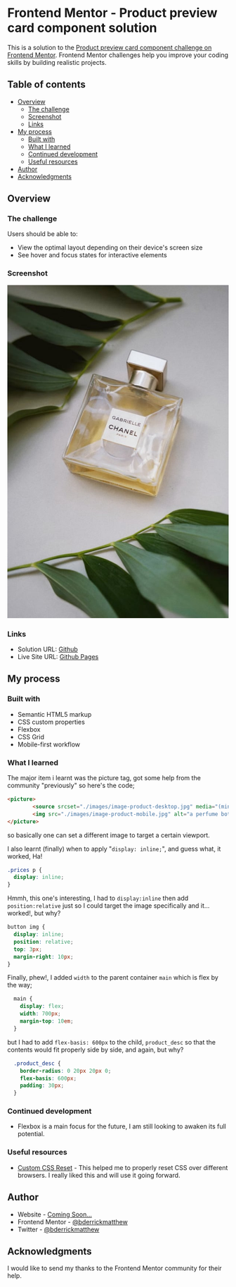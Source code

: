 # Frontend Mentor - Product preview card component solution

This is a solution to the [Product preview card component challenge on Frontend Mentor](https://www.frontendmentor.io/challenges/product-preview-card-component-GO7UmttRfa). Frontend Mentor challenges help you improve your coding skills by building realistic projects. 

## Table of contents

- [Overview](#overview)
  - [The challenge](#the-challenge)
  - [Screenshot](#screenshot)
  - [Links](#links)
- [My process](#my-process)
  - [Built with](#built-with)
  - [What I learned](#what-i-learned)
  - [Continued development](#continued-development)
  - [Useful resources](#useful-resources)
- [Author](#author)
- [Acknowledgments](#acknowledgments)


## Overview

### The challenge

Users should be able to:

- View the optimal layout depending on their device's screen size
- See hover and focus states for interactive elements

### Screenshot

![](./images/image-product-desktop.jpg)

### Links

- Solution URL: [Github](https://github.com/bderrickmatthew/product-preview-card-component-main)
- Live Site URL: [Github Pages](https://bderrickmatthew.github.io/product-preview-card-component-main/)

## My process

### Built with

- Semantic HTML5 markup
- CSS custom properties
- Flexbox
- CSS Grid
- Mobile-first workflow


### What I learned

The major item i learnt was the picture tag, got some help from the community "previously" so here's the code;

```html
<picture>
        <source srcset="./images/image-product-desktop.jpg" media="(min-width: 568px)">
        <img src="./images/image-product-mobile.jpg" alt="a perfume bottle">
</picture>
```
so basically one can set a different image to target a certain viewport.

I also learnt (finally) when to apply "`display: inline;`", and guess what, it worked, Ha! 
```css
.prices p {
  display: inline;
}
```
Hmmh, this one's interesting, I had to `display:inline` then add `position:relative` just so I could target the image specifically and it... worked!, but why?
```css
button img {
  display: inline;
  position: relative;
  top: 3px;
  margin-right: 10px;
}
```
Finally, phew!, I added `width` to the parent container `main` which is flex by the way;
```css
  main {
    display: flex;
    width: 700px;
    margin-top: 10em;
  }
```
but I had to add `flex-basis: 600px` to the child, `product_desc` so that the contents would fit properly side by side, and again, but why?
```css
  .product_desc {
    border-radius: 0 20px 20px 0;
    flex-basis: 600px;
    padding: 30px;
  }
```

### Continued development

- Flexbox is a main focus for the future, I am still looking to awaken its full potential.

### Useful resources

- [Custom CSS Reset](https://www.joshwcomeau.com/css/custom-css-reset/) - This helped me to properly reset CSS over different browsers. I really liked this and will use it going forward.

## Author

- Website - [Coming Soon...]()
- Frontend Mentor - [@bderrickmatthew](https://www.frontendmentor.io/profile/bderrickmatthew)
- Twitter - [@bderrickmatthew](https://www.twitter.com/bderrickmatthew)


## Acknowledgments

I would like to send my thanks to the Frontend Mentor community for their help.
